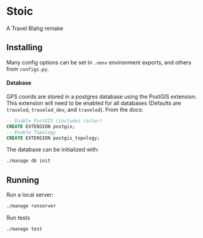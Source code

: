 Stoic
========

A Travel Blahg remake

Installing
----------

Many config options can be set in `.venv` environment exports, and others from
`configs.py`.

#### Database

GPS coords are stored in a postgres database using the PostGIS extension.
This extension will need to be enabled for all databases (Defaults are `traveled`,
`traveled_dev`, and `traveled`). From the docs:

```SQL
-- Enable PostGIS (includes raster)
CREATE EXTENSION postgis;
-- Enable Topology
CREATE EXTENSION postgis_topology;
```

The database can be initialized with:
```bash
./manage db init
```

Running
-------

Run a local server:
```bash
./manage runserver
```

Run tests
```bash
./manage test
```
